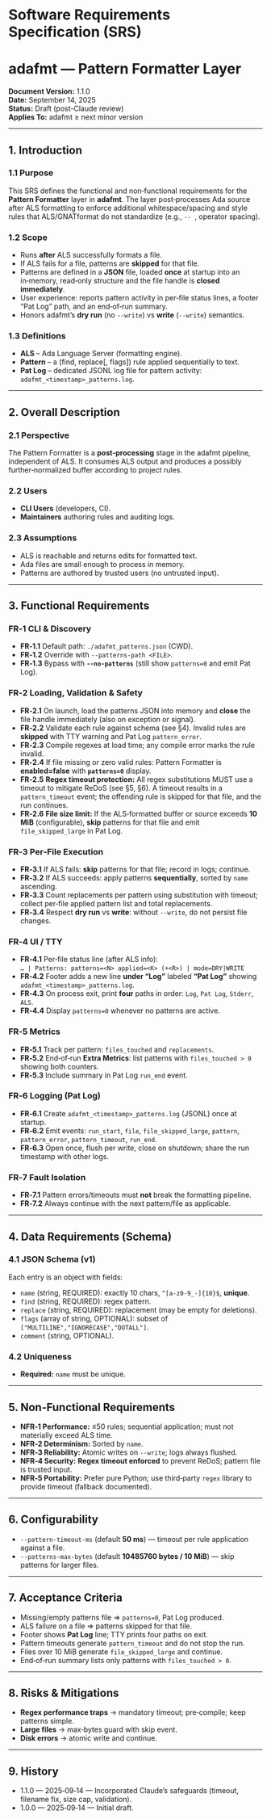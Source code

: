 # Software Requirements Specification (SRS)
# adafmt — Pattern Formatter Layer

**Document Version:** 1.1.0  
**Date:** September 14, 2025  
**Status:** Draft (post-Claude review)  
**Applies To:** adafmt ≥ next minor version

---

## 1. Introduction

### 1.1 Purpose
This SRS defines the functional and non‑functional requirements for the **Pattern Formatter** layer in **adafmt**. The layer post‑processes Ada source after ALS formatting to enforce additional whitespace/spacing and style rules that ALS/GNATformat do not standardize (e.g., ` --  `, operator spacing).

### 1.2 Scope
- Runs **after** ALS successfully formats a file.  
- If ALS fails for a file, patterns are **skipped** for that file.  
- Patterns are defined in a **JSON** file, loaded **once** at startup into an in‑memory, read‑only structure and the file handle is **closed immediately**.  
- User experience: reports pattern activity in per‑file status lines, a footer “Pat Log” path, and an end‑of‑run summary.  
- Honors adafmt’s **dry run** (no `--write`) vs **write** (`--write`) semantics.

### 1.3 Definitions
- **ALS** – Ada Language Server (formatting engine).  
- **Pattern** – a (find, replace[, flags]) rule applied sequentially to text.  
- **Pat Log** – dedicated JSONL log file for pattern activity: `adafmt_<timestamp>_patterns.log`.

---

## 2. Overall Description

### 2.1 Perspective
The Pattern Formatter is a **post‑processing** stage in the adafmt pipeline, independent of ALS. It consumes ALS output and produces a possibly further‑normalized buffer according to project rules.

### 2.2 Users
- **CLI Users** (developers, CI).  
- **Maintainers** authoring rules and auditing logs.

### 2.3 Assumptions
- ALS is reachable and returns edits for formatted text.  
- Ada files are small enough to process in memory.  
- Patterns are authored by trusted users (no untrusted input).

---

## 3. Functional Requirements

### FR‑1 CLI & Discovery
- **FR‑1.1** Default path: `./adafmt_patterns.json` (CWD).  
- **FR‑1.2** Override with `--patterns-path <FILE>`.  
- **FR‑1.3** Bypass with **`--no-patterns`** (still show `patterns=0` and emit Pat Log).

### FR‑2 Loading, Validation & Safety
- **FR‑2.1** On launch, load the patterns JSON into memory and **close** the file handle immediately (also on exception or signal).  
- **FR‑2.2** Validate each rule against schema (see §4). Invalid rules are **skipped** with TTY warning and Pat Log `pattern_error`.  
- **FR‑2.3** Compile regexes at load time; any compile error marks the rule invalid.  
- **FR‑2.4** If file missing or zero valid rules: Pattern Formatter is **enabled=false** with **`patterns=0`** display.  
- **FR‑2.5** **Regex timeout protection:** All regex substitutions MUST use a timeout to mitigate ReDoS (see §5, §6). A timeout results in a `pattern_timeout` event; the offending rule is skipped for that file, and the run continues.  
- **FR‑2.6** **File size limit:** If the ALS‑formatted buffer or source exceeds **10 MiB** (configurable), **skip** patterns for that file and emit `file_skipped_large` in Pat Log.

### FR‑3 Per‑File Execution
- **FR‑3.1** If ALS fails: **skip** patterns for that file; record in logs; continue.  
- **FR‑3.2** If ALS succeeds: apply patterns **sequentially**, sorted by `name` ascending.  
- **FR‑3.3** Count replacements per pattern using substitution with timeout; collect per‑file applied pattern list and total replacements.  
- **FR‑3.4** Respect **dry run** vs **write**: without `--write`, do not persist file changes.

### FR‑4 UI / TTY
- **FR‑4.1** Per‑file status line (after ALS info):  
  `… | Patterns: patterns=<N> applied=<K> (+<R>) | mode=DRY|WRITE`  
- **FR‑4.2** Footer adds a new line **under “Log”** labeled **“Pat Log”** showing `adafmt_<timestamp>_patterns.log`.  
- **FR‑4.3** On process exit, print **four** paths in order: `Log`, `Pat Log`, `Stderr`, `ALS`.  
- **FR‑4.4** Display `patterns=0` whenever no patterns are active.

### FR‑5 Metrics
- **FR‑5.1** Track per pattern: `files_touched` and `replacements`.  
- **FR‑5.2** End‑of‑run **Extra Metrics**: list patterns with `files_touched > 0` showing both counters.  
- **FR‑5.3** Include summary in Pat Log `run_end` event.

### FR‑6 Logging (Pat Log)
- **FR‑6.1** Create `adafmt_<timestamp>_patterns.log` (JSONL) once at startup.  
- **FR‑6.2** Emit events: `run_start`, `file`, `file_skipped_large`, `pattern`, `pattern_error`, `pattern_timeout`, `run_end`.  
- **FR‑6.3** Open once, flush per write, close on shutdown; share the run timestamp with other logs.

### FR‑7 Fault Isolation
- **FR‑7.1** Pattern errors/timeouts must **not** break the formatting pipeline.  
- **FR‑7.2** Always continue with the next pattern/file as applicable.

---

## 4. Data Requirements (Schema)

### 4.1 JSON Schema (v1)
Each entry is an object with fields:
- `name` (string, REQUIRED): exactly 10 chars, `^[a-z0-9_-]{10}$`, **unique**.  
- `find` (string, REQUIRED): regex pattern.  
- `replace` (string, REQUIRED): replacement (may be empty for deletions).  
- `flags` (array of string, OPTIONAL): subset of `["MULTILINE","IGNORECASE","DOTALL"]`.  
- `comment` (string, OPTIONAL).

### 4.2 Uniqueness
- **Required:** `name` must be unique.

---

## 5. Non‑Functional Requirements

- **NFR‑1 Performance:** ≤50 rules; sequential application; must not materially exceed ALS time.  
- **NFR‑2 Determinism:** Sorted by `name`.  
- **NFR‑3 Reliability:** Atomic writes on `--write`; logs always flushed.  
- **NFR‑4 Security:** **Regex timeout enforced** to prevent ReDoS; pattern file is trusted input.  
- **NFR‑5 Portability:** Prefer pure Python; use third‑party `regex` library to provide timeout (fallback documented).

---

## 6. Configurability

- `--pattern-timeout-ms` (default **50 ms**) — timeout per rule application against a file.  
- `--patterns-max-bytes` (default **10485760 bytes / 10 MiB**) — skip patterns for larger files.

---

## 7. Acceptance Criteria

- Missing/empty patterns file ⇒ `patterns=0`, Pat Log produced.  
- ALS failure on a file ⇒ patterns skipped for that file.  
- Footer shows **Pat Log** line; TTY prints four paths on exit.  
- Pattern timeouts generate `pattern_timeout` and do not stop the run.  
- Files over 10 MiB generate `file_skipped_large` and continue.  
- End‑of‑run summary lists only patterns with `files_touched > 0`.

---

## 8. Risks & Mitigations
- **Regex performance traps** → mandatory timeout; pre‑compile; keep patterns simple.  
- **Large files** → max‑bytes guard with skip event.  
- **Disk errors** → atomic write and continue.

---

## 9. History
- 1.1.0 — 2025‑09‑14 — Incorporated Claude’s safeguards (timeout, filename fix, size cap, validation).  
- 1.0.0 — 2025‑09‑14 — Initial draft.